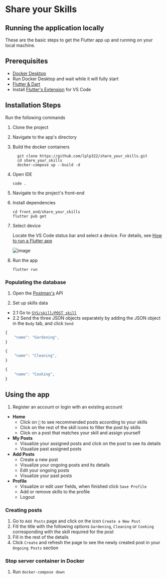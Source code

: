 # Share your Skills

## Running the application locally

These are the basic steps to get the Flutter app up and running on your local machine.

## Prerequisites

- [Docker Desktop](https://www.docker.com/products/docker-desktop/)
- Run Docker Desktop and wait while it will fully start 
- [Flutter & Dart](https://flutter.dev/docs/get-started/install)
- Install [Flutter's Extension](https://marketplace.visualstudio.com/items?itemName=Dart-Code.flutter) for VS Code

## Installation Steps
Run the following commands
1. Clone the project
2. Navigate to the app's directory
3. Build the docker containers
   ```
     git clone https://github.com/lplp322/share_your_skills.git
     cd share_your_skills
     docker-compose up --build -d
     ```
4. Open IDE
   ```
   code .
   ```
5. Navigate to the project's front-end
6. Install dependencies
   ```
   cd front_end/share_your_skills
   flutter pub get
   ```
7. Select device
   
   Locate the VS Code status bar and select a device. For details, see [How to run a Flutter app](https://docs.flutter.dev/get-started/test-drive?tab=vscode)
   
   ![image](https://github.com/lplp322/share_your_skills/assets/69764581/3be6d95c-dba4-4a74-9b4f-43f9cc094c5b)
7. Run the app
   ```
   flutter run
   ```

### Populating the database
1. Open the [Postman's](https://app.getpostman.com/join-team?invite_code=ed425fbd0259defc6f31b1237d5ee67e&target_code=c39e211dac5fe53fd2a025fad2f789a6) API 

2. Set up skills data
-   2.1 Go to [`SYS/skill/POST skill`](https://bold-sunset-212289.postman.co/workspace/My-Workspace~84224976-5190-4f7e-86f4-9f945ea13200/request/26059886-a5544800-622d-4a05-9863-7aacdf3f2356?ctx=documentation)
-   2.2 Send the three JSON objects separately by adding the JSON object in the `Body` tab, and click `Send`

```javascript
{
    "name": "Gardening",
}
```
```javascript
{
    "name": "Cleaning",
}
```
```javascript
{
    "name": "Cooking",
}
```

## Using the app
1. Register an account or login with an existing account
  
-   **Home**
    -   Click  on `💚` to see recommended posts according to your skills
    -   Click on the rest of the skill icons to filter the post by skills
    -   Click on a post that matches your skill and assign yourself
-   **My Posts**
    -   Visualize your assigned posts and click on the post to see its details
    -   Visualize past assigned posts
-   **Add Posts**
    -   Create a new post
    -   Visualize your ongoing posts and its details
    -   Edit your ongoing posts
    -   Visualize your past posts          
-   **Profile**
    -   Visualize or edit user fields, when finished click `Save Profile`
    -   Add or remove skills to the profile
    -   Logout

### Creating posts
1. Go to `Add Posts` page and click on the icon `Create a New Post`
2. Fill the title with the following options `Gardening`, `Cleaning` or `Cooking` corresponding with the skill required for the post
3. Fill in the rest of the details
4. Click `Create` and refresh the page to see the newly created post in your `Ongoing Posts` section


### Stop server container in Docker

1. Run `docker-compose down`

   

